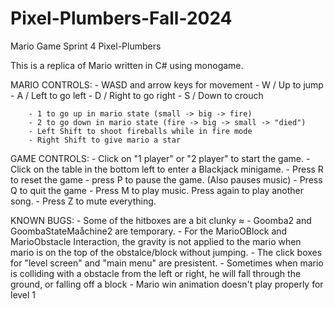 # Pixel-Plumbers-Fall-2024

Mario Game 
Sprint 4
Pixel-Plumbers

This is a replica of Mario written in C# using monogame. 

MARIO CONTROLS:
    - WASD and arrow keys for movement
        - W / Up to jump
        - A / Left to go left
        - D / Right to go right
        - S / Down to crouch

        - 1 to go up in mario state (small -> big -> fire)
        - 2 to go down in mario state (fire -> big -> small -> "died")
        - Left Shift to shoot fireballs while in fire mode
        - Right Shift to give mario a star

GAME CONTROLS:
     - Click on "1 player" or "2 player" to start the game.
     - Click on the table in the bottom left to enter a Blackjack minigame.
     - Press R to reset the game
     - press P to pause the game. (Also pauses music)
     - Press Q to quit the game
     - Press M to play music. Press again to play another song.
     - Press Z to mute everything.

KNOWN BUGS:
    - Some of the hitboxes are a bit clunky
≈    - Goomba2 and GoombaStateMaåchine2 are temporary.
    - For the MarioOBlock and MarioObstacle Interaction, the gravity is not applied to the mario when mario is on the top of the obstalce/block without jumping.
    - The click boxes for "level screen" and "main menu" are presistent.
    - Sometimes when mario is colliding with a obstacle from the left or right, he will fall through the ground, or falling off a block
    - Mario win animation doesn't play properly for level 1
